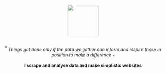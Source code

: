 <div id="header" align="center">
  <img src="https://files.catbox.moe/2wyoou.png" width="100"/>
  <p> <br><sup><b>“</b></sup> <i>Things get done only if the data we gather can inform and inspire those in position to make a difference</i> <sub><b>“</b></sub></p>
</div>

<div align="center">
  <p><b>I scrape and analyse data and make simplistic websites</b></p> 
</div>
